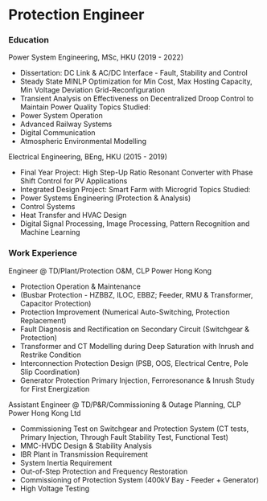 # Protection Engineer

### Education
Power System Engineering, MSc, HKU (2019 - 2022)
- Dissertation: DC Link & AC/DC Interface - Fault, Stability and Control
- Steady State MINLP Optimization for Min Cost, Max Hosting Capacity, Min Voltage Deviation Grid-Reconfiguration
- Transient Analysis on Effectiveness on Decentralized Droop Control to Maintain Power Quality
Topics Studied:
- Power System Operation
- Advanced Railway Systems
- Digital Communication
- Atmospheric Environmental Modelling

Electrical Engineering, BEng, HKU  (2015 - 2019)
- Final Year Project: High Step-Up Ratio Resonant Converter with Phase Shift Control for PV Applications
- Integrated Design Project: Smart Farm with Microgrid
Topics Studied:
- Power Systems Engineering (Protection & Analysis)
- Control Systems
- Heat Transfer and HVAC Design
- Digital Signal Processing, Image Processing, Pattern Recognition and Machine Learning

### Work Experience
Engineer @ TD/Plant/Protection O&M, CLP Power Hong Kong
- Protection Operation & Maintenance
- (Busbar Protection - HZBBZ, ILOC, EBBZ; Feeder, RMU & Transformer, Capacitor Protection)
- Protection Improvement (Numerical Auto-Switching, Protection Replacement)
- Fault Diagnosis and Rectification on Secondary Circuit (Switchgear & Protection)
- Transformer and CT Modelling during Deep Saturation with Inrush and Restrike Condition
- Interconnection Protection Design (PSB, OOS, Electrical Centre, Pole Slip Coordination)
- Generator Protection Primary Injection, Ferroresonance & Inrush Study for First Energization

Assistant Engineer @ TD/P&R/Commissioning & Outage Planning, CLP Power Hong Kong Ltd
- Commissioning Test on Switchgear and Protection System (CT tests, Primary Injection, Through Fault Stability Test, Functional Test)
- MMC-HVDC Design & Stability Analysis 
- IBR Plant in Transmission Requirement 
- System Inertia Requirement 
- Out-of-Step Protection and Frequency Restoration
- Commissioning of Protection System (400kV Bay - Feeder + Generator) 
- High Voltage Testing 
